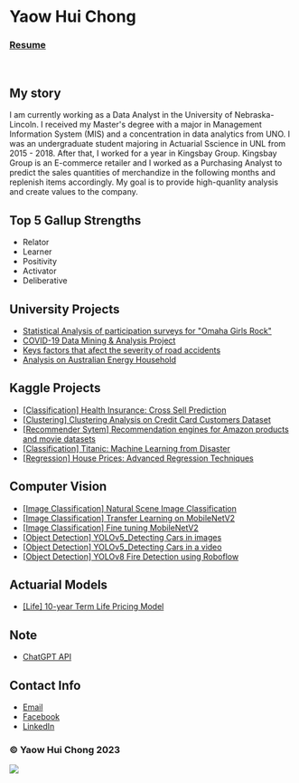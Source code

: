 <body>
<h1>Yaow Hui Chong</h1>

<h3><a href="Activity 2/Resume.pdf">Resume</a></h3>
	
<br>	
<h2>My story</h2>
<p>I am currently working as a Data Analyst in the University of Nebraska-Lincoln. I received my Master's degree with a major in Management Information System (MIS) and a concentration in data analytics from UNO. I was an undergraduate student majoring in Actuarial Sscience in UNL from 2015 - 2018. After that, I worked for a year in Kingsbay Group. Kingsbay Group is an E-commerce retailer and I worked as a Purchasing Analyst to predict the sales quantities of merchandize in the following months and replenish items accordingly. My goal is to provide high-quanlity analysis and create values to the company. </p>

<h2>Top 5 Gallup Strengths</h2>
	<ul class ="Unorder">
		<li> Relator </li>
		<li> Learner </li>
		<li> Positivity </li>
		<li> Activator </li>
		<li> Deliberative </li>
	</ul>

<h2>University Projects</h2>
	<ul class ="Unorder">
		<li><a href="Activity 2/ISQA 8156 Group project.pdf">Statistical Analysis of participation surveys for "Omaha Girls Rock"</a></li>
		<li><a href="Activity 2/ISQA 8700 Group Project.pdf">COVID-19 Data Mining & Analysis Project</a></li>
		<li><a href="Activity 2/ISQA8750 Individual Research.pdf">Keys factors that afect the severity of road accidents</a></li>
		<li><a href="Activity 2/sampleEnergyDoc.pdf">Analysis on Australian Energy Household</a></li>
	</ul>	
	
<h2>Kaggle Projects</h2>
	<ul class ="Unorder">
		<li><a href="https://github.com/ychong4/ychong4.github.io/tree/master/Activity%202/InsurancePrediction">[Classification] Health Insurance: Cross Sell Prediction</a></li>
		<li><a href="https://github.com/ychong4/ychong4.github.io/tree/master/Activity%202/Clustering">[Clustering] Clustering Analysis on Credit Card Customers Dataset</a></li>
		<li><a href="https://github.com/ychong4/ychong4.github.io/tree/master/Activity%202/Recommender%20System">[Recommender Sytem] Recommendation engines for Amazon products and movie datasets</li>
		<li><a href="https://github.com/ychong4/ychong4.github.io/blob/master/Activity%202/Titanic.ipynb">[Classification] Titanic: Machine Learning from Disaster</a></li>
		<li><a href="https://github.com/ychong4/ychong4.github.io/blob/master/Activity%202/HousePricePredict.ipynb">[Regression] House Prices: Advanced Regression Techniques</a></li>	
	</ul>
	
	
<h2>Computer Vision</h2>
	<ul class ="Unorder">
		<li><a href="https://github.com/ychong4/ychong4.github.io/blob/master/Activity%202/Intel_Image_Classification.ipynb">[Image Classification] Natural Scene Image Classification</a></li>
		<li><a href="https://github.com/ychong4/ychong4.github.io/blob/master/Activity%202/TransferLearning_MobileNet_v2.ipynb">[Image Classification] Transfer Learning on MobileNetV2</a></li>
		<li><a href="https://github.com/ychong4/ychong4.github.io/blob/master/Activity%202/FineTune_MobileNetV2.ipynb">[Image Classification] Fine tuning MobileNetV2</a></li>
		<li><a href="https://github.com/ychong4/ychong4.github.io/blob/master/Activity%202/yolov5.ipynb">[Object Detection] YOLOv5_Detecting Cars in images</a></li>
		<li><a href="https://github.com/ychong4/ychong4.github.io/blob/master/Activity%202/car.mp4">[Object Detection] YOLOv5_Detecting Cars in a video</a></li>
		<li><a href="https://github.com/ychong4/ychong4.github.io/tree/master/Activity%202/FireDetectionRobflow">[Object Detection] YOLOv8 Fire Detection using Roboflow</a></li>
	</ul>

<h2>Actuarial Models</h2>
	<ul class ="Unorder">
		<li><a href="https://github.com/ychong4/ychong4.github.io/blob/master/Activity%202/Actuarial%20Model/TermLifeInsurancePricing.xlsm">[Life] 10-year Term Life Pricing Model</a></li>
	</ul>
	
<h2>Note</h2>
	<ul class ="Unorder">
		<li><a href="https://github.com/ychong4/ychong4.github.io/tree/master/Activity%202/ChatGPTAPI">ChatGPT API</a></li>
	</ul>
	
<h2>Contact Info</h2>
	<ul>
		<li><a href="mailto:ychong@unomaha.com">Email</a></li>
              	<li><a href="https://www.facebook.com/chong.terry.31">Facebook</a></li>
                <li><a href="https://www.linkedin.com/in/yaow-hui-chong/">LinkedIn</a></li>	
	</ul>
<h3>&copy; Yaow Hui Chong 2023 </h3>

</body>

[![](https://ga-beacon.appspot.com/G-M688YC0MBN/ychong4/index?pixel)](https://ychong4.github.io)
